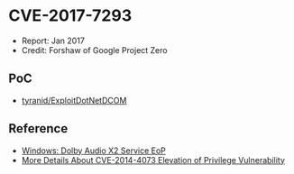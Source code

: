 # CVE-2017-7293

- Report: Jan 2017
- Credit: Forshaw of Google Project Zero

## PoC

- [tyranid/ExploitDotNetDCOM](https://github.com/tyranid/ExploitDotNetDCOM)

## Reference

- [Windows: Dolby Audio X2 Service EoP](https://bugs.chromium.org/p/project-zero/issues/detail?id=1075)
- [More Details About CVE-2014-4073 Elevation of Privilege Vulnerability](https://blogs.technet.microsoft.com/srd/2014/10/14/more-details-about-cve-2014-4073-elevation-of-privilege-vulnerability/)
